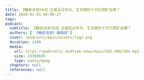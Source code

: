 ```yaml
---
title: 【睡前消息504】正威压过华为，王文银的十万亿铜矿在哪？
date: 2020-01-01 00:08:27
tags:
podcast:
  subtitle: 【睡前消息504】正威压过华为，王文银的十万亿铜矿在哪？
  authors: ['《睡前消息》编辑部']
  cover: /podcasts/main/assets/logo.png
  duration: 1490
  media:
    url: https://podstatic.bedtime.news/main/501-600/504.mp3
    size: 33368695
    type: audio/mpeg
  chapters: null
  references: null
---
```

